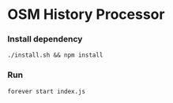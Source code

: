 # OSM History Processor

### Install dependency

`./install.sh && npm install`

###  Run

`forever start index.js`